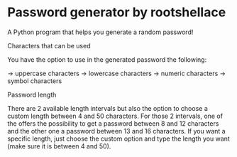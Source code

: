 # Password generator by rootshellace
A Python program that helps you generate a random password!

Characters that can be used

You have the option to use in the generated password the following:

-> uppercase characters
-> lowercase characters
-> numeric characters
-> symbol characters

Password length

There are 2 available length intervals but also the option to
choose a custom length between 4 and 50 characters. For those 2 
intervals, one of the offers the possibility to get a password 
between 8 and 12 characters and the other one a password between
13 and 16 characters. If you want a specific length, just choose
the custom option and type the length you want (make sure it is 
between 4 and 50).
